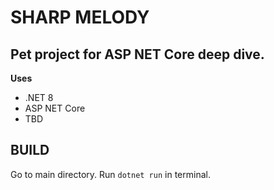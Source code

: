 # SHARP MELODY

Pet project for ASP NET Core deep dive.
-
**Uses**
- .NET 8
 - ASP NET Core
 - TBD

BUILD 
- 
Go to main directory. Run `dotnet run` in terminal.